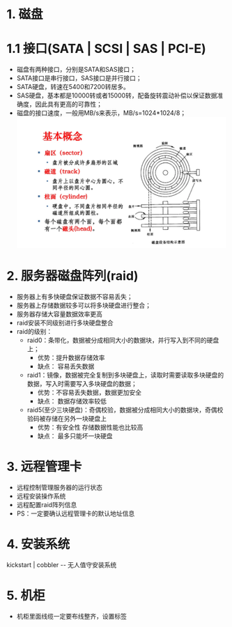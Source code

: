 # 1. 磁盘
# 1.1 接口(SATA | SCSI | SAS | PCI-E)
* 磁盘有两种接口，分别是SATA和SAS接口；
* SATA接口是串行接口，SAS接口是并行接口；
* SATA硬盘，转速在5400和7200转居多。
* SAS硬盘，基本都是10000转或者15000转，配备旋转震动补偿以保证数据准确度，因此具有更高的可靠性；
* 磁盘的接口速度，一般用MB/s来表示，MB/s=1024*1024/8；
![机械硬盘构造图](../images/机械硬盘构造图.webp)

# 2. 服务器磁盘阵列(raid)
* 服务器上有多快硬盘保证数据不容易丢失；
* 服务器上存储数据较多可以将多块硬盘进行整合；
* 服务器存储大容量数据效率更高
* raid安装不同级别进行多块硬盘整合
* raid的级别：
  * raid0：条带化，数据被分成相同大小的数据块，并行写入到不同的硬盘上；
     * 优势：提升数据存储效率
     * 缺点： 容易丢失数据
  * raid1：镜像，数据被完全复制到多块硬盘上，读取时需要读取多块硬盘的数据，写入时需要写入多块硬盘的数据；
     * 优势：不容易丢失数据，数据更加安全
     * 缺点： 数据存储效率较低
  * raid5(至少三块硬盘)：奇偶校验，数据被分成相同大小的数据块，奇偶校验码被存储在另外一块硬盘上
     * 优势：有安全性 存储数据性能也比较高
     * 缺点： 最多只能坏一块硬盘


# 3. 远程管理卡
  * 远程控制管理服务器的运行状态
  * 远程安装操作系统
  * 远程配置raid阵列信息
  * PS：一定要确认远程管理卡的默认地址信息

# 4. 安装系统
kickstart | cobbler -- 无人值守安装系统

# 5. 机柜
* 机柜里面线缆一定要布线整齐，设置标签 